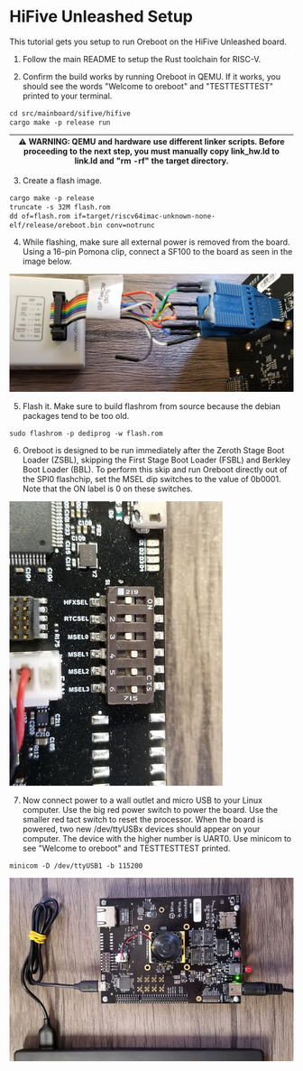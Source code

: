 # HiFive Unleashed Setup

This tutorial gets you setup to run Oreboot on the HiFive Unleashed board.

1. Follow the main README to setup the Rust toolchain for RISC-V.

2. Confirm the build works by running Oreboot in QEMU. If it works, you should
   see the words "Welcome to oreboot" and "TESTTESTTEST" printed to your
   terminal.

```
cd src/mainboard/sifive/hifive
cargo make -p release run
```

| ⚠️ **WARNING:** QEMU and hardware use different linker scripts. Before proceeding to the next step, you must manually copy link_hw.ld to link.ld and "rm -rf" the target directory. |
| --- |

3. Create a flash image.

```
cargo make -p release
truncate -s 32M flash.rom
dd of=flash.rom if=target/riscv64imac-unknown-none-elf/release/oreboot.bin conv=notrunc
```

4. While flashing, make sure all external power is removed from the board.
   Using a 16-pin Pomona clip, connect a SF100 to the board as seen in the
   image below.

![Dediprog](dediprog.jpg)

5. Flash it. Make sure to build flashrom from source because the debian packages tend to be too old.

```
sudo flashrom -p dediprog -w flash.rom
```

6. Oreboot is designed to be run immediately after the Zeroth Stage Boot Loader
   (ZSBL), skipping the First Stage Boot Loader (FSBL) and Berkley Boot Loader
   (BBL). To perform this skip and run Oreboot directly out of the SPI0
   flashchip, set the MSEL dip switches to the value of 0b0001. Note that the
   ON label is 0 on these switches.

![MSEL](msel.jpg)

7. Now connect power to a wall outlet and micro USB to your Linux computer. Use
   the big red power switch to power the board. Use the smaller red tact switch
   to reset the processor. When the board is powered, two new /dev/ttyUSBx
   devices should appear on your computer. The device with the higher number is
   UART0. Use minicom to see "Welcome to oreboot" and TESTTESTTEST printed.

```
minicom -D /dev/ttyUSB1 -b 115200
```

![USB](usb.jpg)
